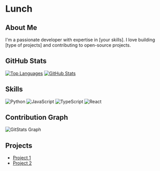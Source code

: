 # Lunch

## About Me
I'm a passionate developer with expertise in [your skills]. I love building [type of projects] and contributing to open-source projects.

## GitHub Stats
[![Top Languages](https://github-readme-stats.vercel.app/api/top-langs/?username=yourusername&layout=compact&theme=dark)](https://github.com/yourusername)
[![GitHub Stats](https://github-readme-stats.vercel.app/api?username=yourusername&show_icons=true&theme=dark)](https://github.com/slumin)

## Skills
![Python](https://img.shields.io/badge/Python-3776AB?style=for-the-badge&logo=python&logoColor=white)
![JavaScript](https://img.shields.io/badge/JavaScript-F7DF1E?style=for-the-badge&logo=javascript&logoColor=black)
![TypeScript](https://img.shields.io/badge/TypeScript-3178C6?style=for-the-badge&logo=typescript&logoColor=white)
![React](https://img.shields.io/badge/React-61DAFB?style=for-the-badge&logo=react&logoColor=black)

## Contribution Graph
![GitStats Graph](https://gitstats.me/embed/slumin)

## Projects
- [Project 1](link-to-project-1)
- [Project 2](link-to-project-2)
